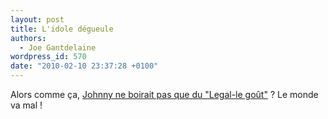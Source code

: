 ```yaml
---
layout: post
title: L'idole dégueule
authors:
  - Joe Gantdelaine
wordpress_id: 570
date: "2010-02-10 23:37:28 +0100"
---
```


Alors comme ça,
[Johnny ne boirait pas que du "Legal-le goût"](http://www.youtube.com/v/evhcj2IjlO0)
? Le monde va mal !
